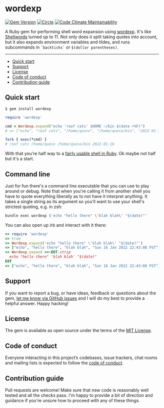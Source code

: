 # wordexp

[![Gem Version](https://badge.fury.io/rb/wordexp.svg)](https://rubygems.org/gems/wordexp)
[![Circle](https://circleci.com/gh/samsonjs/wordexp/tree/main.svg?style=shield)](https://app.circleci.com/pipelines/github/samsonjs/wordexp?branch=main)
[![Code Climate Maintainability](https://api.codeclimate.com/v1/badges/21cc24badf15d19b5cec/maintainability)](https://codeclimate.com/github/samsonjs/wordexp/maintainability)

A Ruby gem for performing shell word expansion using [wordexp][]. It's like [Shellwords][] turned up to 11. Not only does it split taking quotes into account, but it also expands environment variables and tildes, and runs subcommands in `` `backticks` `` or `$(dollar parentheses)`.

[wordexp]: https://man7.org/linux/man-pages/man3/wordexp.3.html
[Shellwords]: https://ruby-doc.org/stdlib-3.1.0/libdoc/shellwords/rdoc/Shellwords.html

---

- [Quick start](#quick-start)
- [Support](#support)
- [License](#license)
- [Code of conduct](#code-of-conduct)
- [Contribution guide](#contribution-guide)

## Quick start

```
$ gem install wordexp
```

```ruby
require 'wordexp'

cmd = Wordexp.expand("echo 'roof cats' $HOME ~/bin $(date +%F)")
# => ["echo", "roof cats", "/home/queso", "/home/queso/bin", "2022-01-16"]

fork { exec(*cmd) }
# roof cats /home/queso /home/queso/bin 2022-01-16
```

With that you're half way to a [fairly usable shell in Ruby](https://github.com/samsonjs/csc360-a1-shell). Ok maybe not half but it's a start.

## Command line

Just for fun there's a command line executable that you can use to play around or debug. Note that when you're calling it from another shell you have to quote everything liberally as to not have it interpret anything. It takes a single string as its argument so you'll want to use your shell's strictest quoting, e.g. in zsh:

```zsh
bundle exec wordexp $'echo "hello there" \'blah blah\' "$(date)"'
```

You can also open up irb and interact with it there:

```ruby
>> require 'wordexp'
=> true
>> Wordexp.expand('echo "hello there" \'blah blah\' "$(date)"')
=> ["echo", "hello there", "blah blah", "Sun 16 Jan 2022 22:43:08 PST"]
>> Wordexp.expand <<~EOT.strip
  echo "hello there" 'blah blah' "$(date)"
EOT
=> ["echo", "hello there", "blah blah", "Sun 16 Jan 2022 22:43:08 PST"]
```

## Support

If you want to report a bug, or have ideas, feedback or questions about the gem, [let me know via GitHub issues](https://github.com/samsonjs/wordexp/issues/new) and I will do my best to provide a helpful answer. Happy hacking!

## License

The gem is available as open source under the terms of the [MIT License](LICENSE.txt).

## Code of conduct

Everyone interacting in this project’s codebases, issue trackers, chat rooms and mailing lists is expected to follow the [code of conduct](CODE_OF_CONDUCT.md).

## Contribution guide

Pull requests are welcome! Make sure that new code is reasonably well tested and all the checks pass. I'm happy to provide a bit of direction and guidance if you're unsure how to proceed with any of these things.

